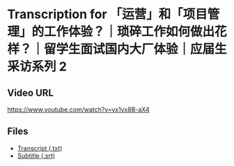 # Transcription for 「运营」和「项目管理」的工作体验？｜琐碎工作如何做出花样？｜留学生面试国内大厂体验｜应届生采访系列 2
## Video URL
https://www.youtube.com/watch?v=vx1vx8B-aX4
 
## Files
- [Transcript (.txt)](./transcript.txt)
- [Subtitle (.srt)](./transcript.srt)
